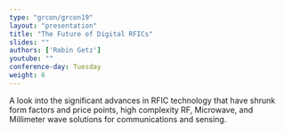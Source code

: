 ```yaml
---
type: "grcon/grcon19"
layout: "presentation"
title: "The Future of Digital RFICs"
slides: ""
authors: ['Robin Getz']
youtube: ""
conference-day: Tuesday
weight: 6 
---
```

A look into the significant advances in RFIC technology that have shrunk form factors and price points, high complexity RF, Microwave, and Millimeter wave solutions for communications and sensing.
